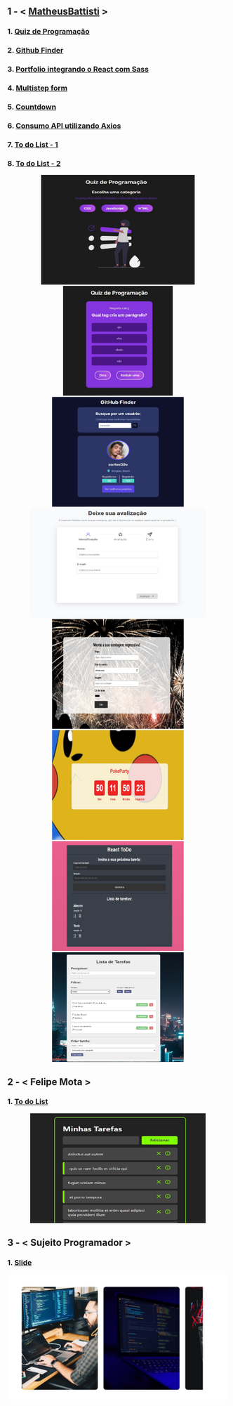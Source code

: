 <h2>1 - < <a href="https://github.com/carlos09v/ReactProjects/tree/main/devs/matheusbattisti/">MatheusBattisti</a> ></h2>
<h3>1. <a href="https://github.com/carlos09v/ReactProjects/tree/main/devs/matheusbattisti/app_quiz-react">Quiz de Programação</a></h3>
<h3>2. <a href="https://github.com/carlos09v/ReactProjects/tree/main/devs/matheusbattisti/app_github-finder">Github Finder</a></h3>
<h3>3. <a href="https://github.com/carlos09v/ReactProjects/tree/main/devs/matheusbattisti/app_react-sass">Portfolio integrando o React com Sass
</a></h3>
<h3>4. <a href="https://github.com/carlos09v/ReactProjects/tree/main/devs/matheusbattisti/multistep_form_react">Multistep form</a></h3>
<h3>5. <a href="https://github.com/carlos09v/ReactProjects/tree/main/devs/matheusbattisti/app_countdown_react">Countdown</a></h3>
<h3>6. <a href="https://github.com/carlos09v/ReactProjects/tree/main/devs/matheusbattisti/app_react-axios">Consumo API utilizando Axios</a> </h3>
<h3>7. <a href="https://github.com/carlos09v/ReactProjects/tree/main/devs/matheusbattisti/toDoList_react">To do List - 1</a></h3>
<h3>8. <a href="https://github.com/carlos09v/FrontEnd-Basics/tree/main/devs/matheusbattisti/app_toDoList2_react">To do List - 2</a></h3>
<div align='center'>
    <img width='350' height='250' src="https://github.com/carlos09v/ReactProjects/blob/main/devs/matheusbattisti/app_quiz-react/src/img/CategorysPreview.jpg?raw=true" alt="Quiz">
    <img width='250' height='250' src="https://github.com/carlos09v/ReactProjects/blob/main/devs/matheusbattisti/app_quiz-react/src/img/QuestionsPreview.jpg?raw=true" alt="Quiz">
    <img width='300' height='250' src="https://github.com/carlos09v/ReactProjects/blob/main/devs/matheusbattisti/app_github-finder/src/assets/preview.jpg?raw=true" alt="GitHub_Finder">
    <img width='400' height='250' src="https://github.com/carlos09v/ReactProjects/blob/main/devs/matheusbattisti/multistep_form_react/src/assets/preview1.jpg?raw=true" alt="MultistepForm Preview1">
    <img width='300' height='250' src="https://github.com/carlos09v/ReactProjects/blob/main/devs/matheusbattisti/app_countdown_react/src/assets/previewCreate.jpg?raw=true" alt="Countdown Create">
    <img width='300' height='250' src="https://github.com/carlos09v/ReactProjects/blob/main/devs/matheusbattisti/app_countdown_react/src/assets/preview1.jpg?raw=true" alt="Countdown Preview Pikachu">
    <img width='300' height='250' src="https://github.com/carlos09v/ReactProjects/blob/main/devs/matheusbattisti/toDoList_react/toDo/src/assets/preview.jpg?raw=true" alt="ToDoList">
    <img width='300' height='250' src="https://github.com/carlos09v/ReactProjects/blob/main/devs/matheusbattisti/app_toDoList2_react/src/img/preview.jpg?raw=true" alt="ToDoList2">
</div>

<h2>2 - < Felipe Mota ></h2>
<h3>1. <a href="https://github.com/carlos09v/ReactProjects/tree/main/devs/felipemota/toDoList_react">To do List</a></h3>
<div align='center'>
    <img width='400' height='250' src="https://github.com/carlos09v/ReactProjects/blob/main/devs/felipemota/toDoList_react/src/assets/preview.jpg?raw=true" alt="ToDoList">
</div>

<h2>3 - < Sujeito Programador ></h2>
<h3>1. <a href="https://github.com/carlos09v/ReactProjects/tree/main/devs/sujeitoprogramador/slide_react" >Slide</a></h3>
<div align='center'>
    <img width='500' src="https://github.com/carlos09v/ReactProjects/blob/main/devs/sujeitoprogramador/slide_react/src/imgs/preview.jpg?raw=true" alt="Slide_react">
</div>